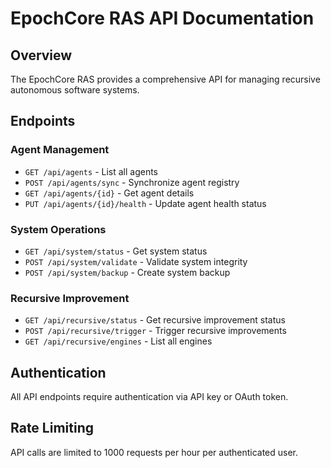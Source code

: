 # EpochCore RAS API Documentation

## Overview
The EpochCore RAS provides a comprehensive API for managing recursive autonomous software systems.

## Endpoints

### Agent Management
- `GET /api/agents` - List all agents
- `POST /api/agents/sync` - Synchronize agent registry
- `GET /api/agents/{id}` - Get agent details
- `PUT /api/agents/{id}/health` - Update agent health status

### System Operations
- `GET /api/system/status` - Get system status
- `POST /api/system/validate` - Validate system integrity
- `POST /api/system/backup` - Create system backup

### Recursive Improvement
- `GET /api/recursive/status` - Get recursive improvement status
- `POST /api/recursive/trigger` - Trigger recursive improvements
- `GET /api/recursive/engines` - List all engines

## Authentication
All API endpoints require authentication via API key or OAuth token.

## Rate Limiting
API calls are limited to 1000 requests per hour per authenticated user.
